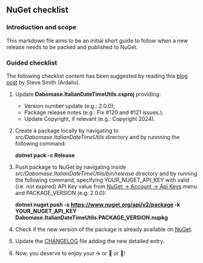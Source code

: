 ## NuGet checklist

### Introduction and scope
This markdown file aims to be an initial short guide to follow when a new release needs to be packed and published to NuGet.

### Guided checklist
The following checklist content has been suggested by reading this [blog post](https://ardalis.com/nuget-publication-checklist) by Steve Smith (Ardalis). 

1. Update **Dabomase.ItalianDateTimeUtils.csproj** providing:
    - Version number update (e.g.: <Version>2.0.0</Version>);
    - Package release notes (e.g.: <PackageReleaseNotes>Fix #120 and #121 issues.<PackageReleaseNotes>);
    - Update Copyright, if relevant (e.g.: <Copyright>Copyright 2024</Copyright>).

2. Create a package locally by navigating to _src/Dabomase.ItalianDateTimeUtils_ directory and by runnning the following command:

    **dotnet pack -c Release**

3. Push package to NuGet by navigating inside _src/Dabomase.ItalianDateTimeUtils/bin/release_ directory and by running the following command, specifying YOUR_NUGET_API_KEY with valid (i.e. not expired) API Key value from [NuGet &#8594; Account &#8594; Api Keys](https://www.nuget.org/account/apikeys) menu
and PACKAGE_VERSION (e.g: 2.0.0):

    **dotnet nuget push -s https://www.nuget.org/api/v2/package -k YOUR_NUGET_API_KEY Dabomase.ItalianDateTimeUtils.PACKAGE_VERSION.nupkg**

4. Check if the new version of the package is already available on [NuGet](https://www.nuget.org/packages/Dabomase.ItalianDateTimeUtils/).

5. Update the [CHANGELOG](../CHANGELOG.md) file adding the new detailed entry.

6. Now, you deserve to enjoy your :coffee: or :tea: or :beer:!
